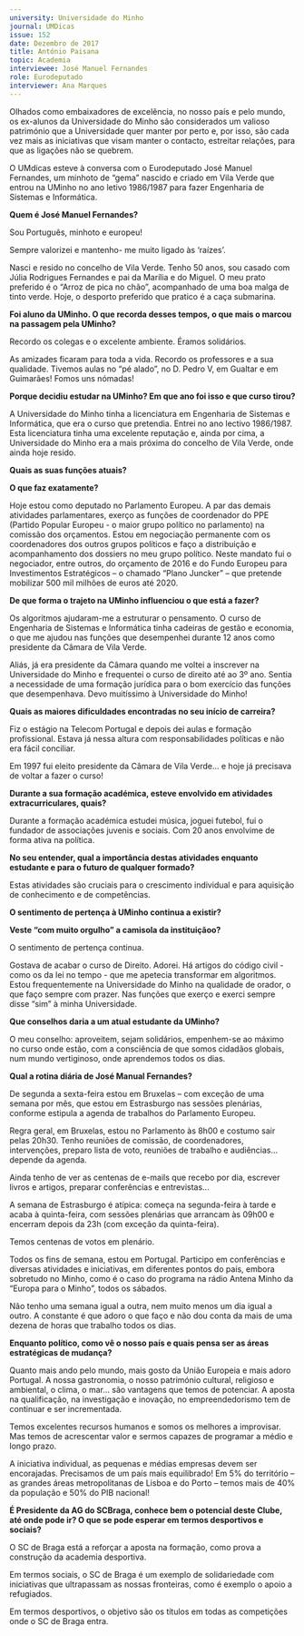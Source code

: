 ```yaml
---
university: Universidade do Minho
journal: UMDicas 
issue: 152	
date: Dezembro de 2017
title: António Paisana
topic: Academia
interviewee: José Manuel Fernandes
role: Eurodeputado
interviewer: Ana Marques
---
```



Olhados como embaixadores de excelência, no nosso país e pelo mundo, os ex-alunos da Universidade do Minho são considerados um valioso património que a Universidade quer manter por perto e, por isso, são cada vez mais as iniciativas que visam manter o contacto, estreitar relações, para que as ligações não se quebrem.

O UMdicas esteve à conversa com o Eurodeputado José Manuel Fernandes, um minhoto de “gema” nascido e criado em Vila Verde que entrou na UMinho no ano letivo 1986/1987 para fazer Engenharia de Sistemas e Informática.

**Quem é José Manuel Fernandes?**

Sou Português, minhoto e europeu!

Sempre valorizei e mantenho- me muito ligado às ‘raízes’.

Nasci e resido no concelho de Vila Verde. Tenho 50 anos, sou casado com Júlia Rodrigues Fernandes e pai da Marília e do Miguel. O meu prato preferido é o “Arroz de pica no chão”, acompanhado de uma boa malga de tinto verde. Hoje, o desporto preferido que pratico é a caça submarina.

**Foi aluno da UMinho. O que recorda desses tempos, o que mais o marcou na passagem pela UMinho?**

Recordo os colegas e o excelente ambiente. Éramos solidários.

As amizades ficaram para toda a vida. Recordo os professores e a sua qualidade. Tivemos aulas no “pé alado”, no D. Pedro V, em Gualtar e em Guimarães! Fomos uns nómadas!

**Porque decidiu estudar na UMinho? Em que ano foi isso e que curso tirou?**

A Universidade do Minho tinha a licenciatura em Engenharia de Sistemas e Informática, que era o curso que pretendia. Entrei no ano lectivo 1986/1987. Esta licenciatura tinha uma excelente reputação e, ainda por cima, a Universidade do Minho era a mais próxima do concelho de Vila Verde, onde ainda hoje resido.

**Quais as suas funções atuais?**

**O que faz exatamente?**

Hoje estou como deputado no Parlamento Europeu. A par das demais atividades parlamentares, exerço as funções de coordenador do PPE (Partido Popular Europeu - o maior grupo político no parlamento) na comissão dos orçamentos. Estou em negociação permanente com os coordenadores dos outros grupos políticos e faço a distribuição e acompanhamento dos dossiers no meu grupo político. Neste mandato fui o negociador, entre outros, do orçamento de 2016 e do Fundo Europeu para Investimentos Estratégicos – o chamado “Plano Juncker” – que pretende mobilizar 500 mil milhões de euros até 2020.

**De que forma o trajeto na UMinho influenciou o que está a fazer?**

Os algoritmos ajudaram-me a estruturar o pensamento. O curso de Engenharia de Sistemas e Informática tinha cadeiras de gestão e economia, o que me ajudou nas funções que desempenhei durante 12 anos como presidente da Câmara de Vila Verde.

Aliás, já era presidente da Câmara quando me voltei a inscrever na Universidade do Minho e frequentei o curso de direito até ao 3º ano. Sentia a necessidade de uma formação jurídica para o bom exercício das funções que desempenhava. Devo muitíssimo à Universidade do Minho!

**Quais as maiores dificuldades encontradas no seu início de carreira?**

Fiz o estágio na Telecom Portugal e depois dei aulas e formação profissional. Estava já nessa altura com responsabilidades políticas e não era fácil conciliar.

Em 1997 fui eleito presidente da Câmara de Vila Verde… e hoje já precisava de voltar a fazer o curso!

**Durante a sua formação académica, esteve envolvido em atividades extracurriculares, quais?**

Durante a formação académica estudei música, joguei futebol, fui o fundador de associações juvenis e sociais. Com 20 anos envolvime de forma ativa na política.

**No seu entender, qual a importância destas atividades enquanto estudante e para o futuro de qualquer formado?**

Estas atividades são cruciais para o crescimento individual e para aquisição de conhecimento e de competências.

**O sentimento de pertença à UMinho continua a existir?**

**Veste “com muito orgulho” a camisola da instituiçãoo?**

O sentimento de pertença continua.

Gostava de acabar o curso de Direito. Adorei. Há artigos do código civil - como os da lei no tempo - que me apetecia transformar em algoritmos. Estou frequentemente na Universidade do Minho na qualidade de orador, o que faço sempre com prazer. Nas funções que exerço e exerci sempre disse “sim” à minha Universidade.

**Que conselhos daria a um atual estudante da UMinho?**

O meu conselho: aproveitem, sejam solidários, empenhem-se ao máximo no curso onde estão, com a consciência de que somos cidadãos globais, num mundo vertiginoso, onde aprendemos todos os dias.

**Qual a rotina diária de José Manual Fernandes?**

De segunda a sexta-feira estou em Bruxelas – com exceção de uma semana por mês, que estou em Estrasburgo nas sessões plenárias, conforme estipula a agenda de trabalhos do Parlamento Europeu.

Regra geral, em Bruxelas, estou no Parlamento às 8h00 e costumo sair pelas 20h30. Tenho reuniões de comissão, de coordenadores, intervenções, preparo lista de voto, reuniões de trabalho e audiências... depende da agenda.

Ainda tenho de ver as centenas de e-mails que recebo por dia, escrever livros e artigos, preparar conferências e entrevistas...

A semana de Estrasburgo é atípica: começa na segunda-feira à tarde e acaba à quinta-feira, com sessões plenárias que arrancam às 09h00 e encerram depois da 23h (com exceção da quinta-feira).

Temos centenas de votos em plenário.

Todos os fins de semana, estou em Portugal. Participo em conferências e diversas atividades e iniciativas, em diferentes pontos do país, embora sobretudo no Minho, como é o caso do programa na rádio Antena Minho da “Europa para o Minho”, todos os sábados.

Não tenho uma semana igual a outra, nem muito menos um dia igual a outro. A constante é que adoro o que faço e não dou conta da mais de uma dezena de horas que trabalho todos os dias.

**Enquanto político, como vê o nosso país e quais pensa ser as áreas estratégicas de mudança?**

Quanto mais ando pelo mundo, mais gosto da União Europeia e mais adoro Portugal. A nossa gastronomia, o nosso património cultural, religioso e ambiental, o clima, o mar… são vantagens que temos de potenciar. A aposta na qualificação, na investigação e inovação, no empreendedorismo tem de continuar e ser incrementada.

Temos excelentes recursos humanos e somos os melhores a improvisar. Mas temos de acrescentar valor e sermos capazes de programar a médio e longo prazo.

A iniciativa individual, as pequenas e médias empresas devem ser encorajadas. Precisamos de um país mais equilibrado! Em 5% do território – as grandes áreas metropolitanas de Lisboa e do Porto – temos mais de 40% da população e 50% do PIB nacional!

**É Presidente da AG do SCBraga, conhece bem o potencial deste Clube, até onde pode ir? O que se pode esperar em termos desportivos e sociais?**

O SC de Braga está a reforçar a aposta na formação, como prova a construção da academia desportiva.

Em termos sociais, o SC de Braga é um exemplo de solidariedade com iniciativas que ultrapassam as nossas fronteiras, como é exemplo o apoio a refugiados.

Em termos desportivos, o objetivo são os títulos em todas as competições onde o SC de Braga entra.

